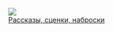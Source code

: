 ![](/books/prose_classic/Даниил%20Иванович%20Хармс/Рассказы,%20сценки,%20наброски.jpg)  
[Рассказы, сценки, наброски](/books/prose_classic/Даниил%20Иванович%20Хармс/Рассказы,%20сценки,%20наброски)